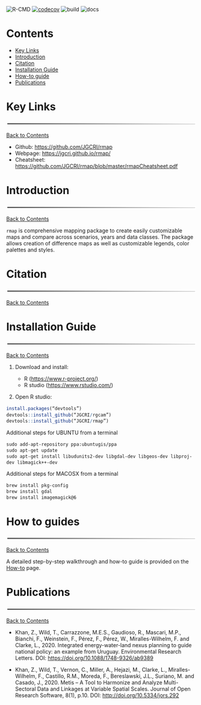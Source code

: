 <!-- badges: start -->
   ![R-CMD](https://github.com/JGCRI/rmap/workflows/R-CMD/badge.svg)
  [![codecov](https://codecov.io/gh/JGCRI/rmap/branch/main/graph/badge.svg?token=XQ913U4IYM)](https://codecov.io/gh/JGCRI/rmap) ![build](https://github.com/JGCRI/rmap/workflows/test_coverage/badge.svg) ![docs](https://github.com/JGCRI/rmap/workflows/pkgdown/badge.svg)
  
  <!-- badges: end -->

<!-- ------------------------>
<!-- ------------------------>
# <a name="Contents"></a>Contents
<!-- ------------------------>
<!-- ------------------------>

- [Key Links](#KeyLinks)
- [Introduction](#Introduction)
- [Citation](#Citation)
- [Installation Guide](#InstallGuide)
- [How-to guide](#howto) 
- [Publications](#Publications)

<!-- ------------------------>
<!-- ------------------------>
# <a name="KeyLinks"></a>Key Links
<p align="center"> <img src="READMEfigs/rmapHeaderThick.PNG"></p>
<!-- ------------------------>
<!-- ------------------------>

[Back to Contents](#Contents)

- Github: https://github.com/JGCRI/rmap
- Webpage: https://jgcri.github.io/rmap/
- Cheatsheet: https://github.com/JGCRI/rmap/blob/master/rmapCheatsheet.pdf


  
<!-- ------------------------>
<!-- ------------------------>
# <a name="Introduction"></a>Introduction
<p align="center"> <img src="READMEfigs/rmapHeaderThick.PNG"></p>
<!-- ------------------------>
<!-- ------------------------>

[Back to Contents](#Contents)

`rmap` is comprehensive mapping package to create easily customizable maps and compare across scenarios, years and data classes. The package allows creation of difference maps as well as customizable legends, color palettes and styles.


<!-- ------------------------>
<!-- ------------------------>
# <a name="Citation"></a>Citation
<p align="center"> <img src="READMEfigs/rmapHeaderThick.PNG"></p>
<!-- ------------------------>
<!-- ------------------------>

[Back to Contents](#Contents)


<!-- ------------------------>
<!-- ------------------------>
# <a name="InstallGuide"></a>Installation Guide
<p align="center"> <img src="READMEfigs/rmapHeaderThick.PNG"></p>
<!-- ------------------------>
<!-- ------------------------>

[Back to Contents](#Contents)

1. Download and install:
    - R (https://www.r-project.org/)
    - R studio (https://www.rstudio.com/)  
    
    
2. Open R studio:

```r
install.packages(“devtools”)
devtools::install_github(“JGCRI/rgcam”)
devtools::install_github(“JGCRI/rmap”)
```

Additional steps for UBUNTU from a terminal
```
sudo add-apt-repository ppa:ubuntugis/ppa
sudo apt-get update
sudo apt-get install libudunits2-dev libgdal-dev libgeos-dev libproj-dev libmagick++-dev
```

Additional steps for MACOSX from a terminal
```
brew install pkg-config
brew install gdal
brew install imagemagick@6
```

<!-- ------------------------>
<!-- ------------------------>
# <a name="keyfunctions"></a> How to guides
<p align="center"> <img src="READMEfigs/rmapHeaderThick.PNG"></p>
<!-- ------------------------>
<!-- ------------------------>

[Back to Contents](#Contents)

A detailed step-by-step walkthrough and how-to guide is provided on the [How-to](https://jgcri.github.io/rmap/articles/vignette_map.html) page. 


<!-- ------------------------>
<!-- ------------------------>
# <a name="Publications"></a>Publications
<p align="center"> <img src="READMEfigs/rmapHeaderThick.PNG"></p>
<!-- ------------------------>
<!-- ------------------------>

[Back to Contents](#Contents)

- Khan, Z., Wild, T., Carrazzone, M.E.S., Gaudioso, R., Mascari, M.P., Bianchi, F., Weinstein, F., Pérez, F., Pérez, W., Miralles-Wilhelm, F. and Clarke, L., 2020. Integrated energy-water-land nexus planning to guide national policy: an example from Uruguay. Environmental Research Letters. DOI: https://doi.org/10.1088/1748-9326/ab9389

- Khan, Z., Wild, T., Vernon, C., Miller, A., Hejazi, M., Clarke, L., Miralles-Wilhelm, F., Castillo, R.M., Moreda, F., Bereslawski, J.L., Suriano, M. and Casado, J., 2020. Metis – A Tool to Harmonize and Analyze Multi-Sectoral Data and Linkages at Variable Spatial Scales. Journal of Open Research Software, 8(1), p.10. DOI: http://doi.org/10.5334/jors.292

  
